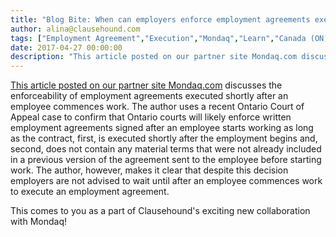 ```yaml
---
title: "Blog Bite: When can employers enforce employment agreements executed after an employee commences work?"
author: alina@clausehound.com
tags: ["Employment Agreement","Execution","Mondaq","Learn","Canada (ON)"]
date: 2017-04-27 00:00:00
description: "This article posted on our partner site Mondaq.com discusses the enforceability of employment agreements executed shortly after an employee commences work. The author uses a recent Ontario Court of A..."
---
```


[This article posted on our partner site Mondaq.com](http://www.mondaq.com/canada/x/589518/employment+litigation+tribunals/Can+An+Employment+Agreement+Executed+After+The+Employee+Starts+Work+Be+Enforced+The+Ontario+Court+Of+Appeal+Says+Yes) discusses the enforceability of employment agreements executed shortly after an employee commences work. The author uses a recent Ontario Court of Appeal case to confirm that Ontario courts will likely enforce written employment agreements signed after an employee starts working as long as the contract, first, is executed shortly after the employment begins and, second, does not contain any material terms that were not already included in a previous version of the agreement sent to the employee before starting work. The author, however, makes it clear that despite this decision employers are not advised to wait until after an employee commences work to execute an employment agreement.

This comes to you as a part of Clausehound's exciting new collaboration with Mondaq!